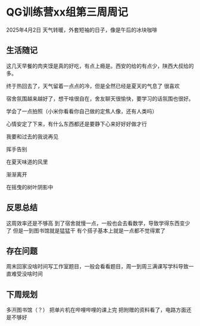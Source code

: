 # QG训练营xx组第三周周记
2025年4月2日
天气转暖，外套短袖的日子，像是午后的冰块咖啡 

## 生活随记

这几天早餐的肉夹馍是真的好吃，有点上瘾是。西安的给的有点少，陕西大叔给的多。

终于热回去了，天气留着一点点的冷，但是全然已经是夏天的气息了  很喜欢

宿舍氛围越来越好了，想干啥很自在，舍友聊天很愉快，要学习的话氛围也很好。

学会了一点拍照（小米你看看你自己做的定焦人像，还有人类吗）

心情安定了下来，有什么东西都还是要静下心来好好好做才行

我要和过去的我说再见

挥手告别

在夏天味道的风里

渐渐离开

在摇曳的树叶阴影中


## 反思总结
这周效率还是不够高
到了宿舍就慢一点，一般也会去看数学，导致学得东西变少了
但是一到图书馆就是猛猛干
有个搭子基本上就是一点都不觉得累了

## 存在问题
周末回家没啥时间写工作室题目，一般会看看题目，周一到周三满课写学科导致一直难受没啥时间


## 下周规划
多🈷图书馆（？）
把单片机在哔哩哔哩的课上完
把附赠的资料看了，电路方面还是不够好
 

